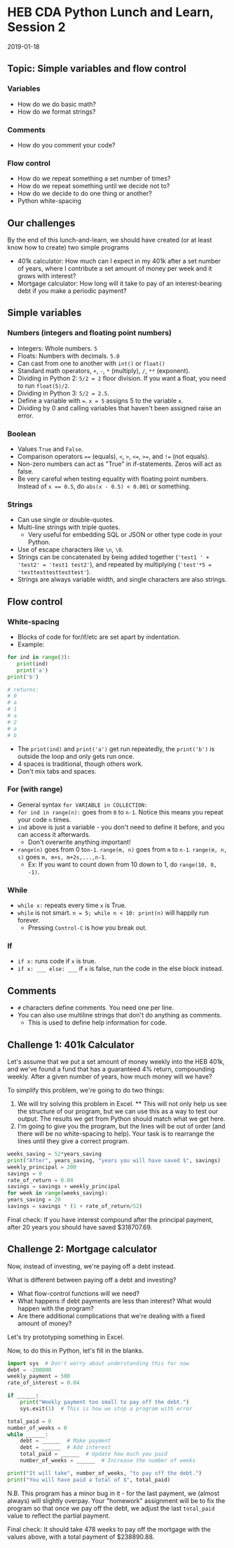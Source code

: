 # HEB CDA Python Lunch and Learn, Session 2

2019-01-18

## Topic: Simple variables and flow control

### Variables

- How do we do basic math?
- How do we format strings?

### Comments
- How do you comment your code?

### Flow control

- How do we repeat something a set number of times?
- How do we repeat something until we decide not to?
- How do we decide to do one thing or another?
- Python white-spacing

## Our challenges

By the end of this lunch-and-learn, we should have created (or at least know how to create) two simple programs
- 401k calculator: How much can I expect in my 401k after a set number of years, where I contribute a set amount of money per week and it grows with interest?
- Mortgage calculator: How long will it take to pay of an interest-bearing debt if you make a periodic payment?

## Simple variables

### Numbers (integers and floating point numbers)

- Integers: Whole numbers. `5`
- Floats: Numbers with decimals. `5.0`
- Can cast from one to another with `int()` or `float()`
- Standard math operators, `+`, `-`, `*` (multiply), `/`, `**` (exponent).
- Dividing in Python 2: `5/2 = 2` floor division. If you want a float, you need to run `float(5)/2`.
- Dividing in Python 3: `5/2 = 2.5`.
- Define a variable with `=`. `x = 5` assigns 5 to the variable `x`.
- Dividing by 0 and calling variables that haven't been assigned raise an error.

### Boolean

- Values `True` and `False`.
- Comparison operators  `==` (equals), `<`, `>`, `<=`, `>=`, and `!=` (not equals).
- Non-zero numbers can act as "True" in if-statements. Zeros will act as false.
- Be very careful when testing equality with floating point numbers. Instead of `x == 0.5`, do `abs(x - 0.5) < 0.001` or something.

### Strings

- Can use single or double-quotes.
- Multi-line strings with triple quotes.
  - Very useful for embedding SQL or JSON or other type code in your Python. 
- Use of escape characters like `\n`, `\0`.
- Strings can be concatenated by being added together (`'test1 ' + 'test2' = 'test1 test2'`), and repeated by multiplying (`'test'*5 = 'testtesttesttesttest'`).
- Strings are always variable width, and single characters are also strings.

## Flow control

### White-spacing

- Blocks of code for for/if/etc are set apart by indentation.
- Example:

```python
for ind in range(3):
   print(ind)
   print('a')
print('b')

# returns:
# 0
# a
# 1
# a
# 2
# a
# b
```
- The `print(ind)` and `print('a')` get run repeatedly, the `print('b')` is outside the loop and only gets run once.
- 4 spaces is traditional, though others work.
- Don't mix tabs and spaces.

### For (with range)

- General syntax `for VARIABLE in COLLECTION:`
- `for ind in range(n):` goes from `0` to `n-1`. Notice this means you repeat your code `n` times.
- `ind` above is just a variable - you don't need to define it before, and you can access it afterwards.
  - Don't overwrite anything important!
- `range(n)` goes from 0 to`n-1`. `range(m, n)` goes from `m` to `n-1`. `range(m, n, s)` goes `m, m+s, m+2s,...,n-1`.
  - Ex: If you want to count down from 10 down to 1, do `range(10, 0, -1)`.

### While

- `while x:` repeats every time `x` is True.
- `while` is not smart. `n = 5; while n < 10: print(n)` will happily run forever.
  - Pressing `Control-C` is how you break out. 

### If

- `if x:` runs code if `x` is true.
- `if x: ___ else: ___` if `x` is false, run the code in the else block instead.

## Comments

- `#` characters define comments. You need one per line.
- You can also use multiline strings that don't do anything as comments.
  - This is used to define help information for code.

## Challenge 1: 401k Calculator

Let's assume that we put a set amount of money weekly into the HEB 401k, and we've found a fund that has a guaranteed 4% return, compounding weekly. After a given number of years, how much money will we have?

To simplify this problem, we're going to do two things:
1. We will try solving this problem in Excel.
  ** This will not only help us see the structure of our program, but we can use this as a way to test our output. The results we get from Python should match what we get here.
3. I'm going to give you the program, but the lines will be out of order (and there will be no white-spacing to help). Your task is to rearrange the lines until they give a correct program.

```python
weeks_saving = 52*years_saving
print("After", years_saving, "years you will have saved $", savings)
weekly_principal = 200
savings = 0
rate_of_return = 0.04
savings = savings + weekly_principal
for week in range(weeks_saving):
years_saving = 20
savings = savings * (1 + rate_of_return/52)
```

Final check: If you have interest compound after the principal payment, after 20 years you should have saved $318707.69.

## Challenge 2: Mortgage calculator

Now, instead of investing, we're paying off a debt instead.

What is different between paying off a debt and investing?
- What flow-control functions will we need?
- What happens if debt payments are less than interest? What would happen with the program?
- Are there additional complications that we're dealing with a fixed amount of money?

Let's try prototyping something in Excel.

Now, to do this in Python, let's fill in the blanks.

```python
import sys  # Don't worry about understanding this for now
debt = -200000
weekly_payment = 500
rate_of_interest = 0.04

if ______:
    print("Weekly payment too small to pay off the debt.")
    sys.exit(1)  # This is how we stop a program with error

total_paid = 0
number_of_weeks = 0
while ______:
    debt = ______  # Make payment
    debt = ______  # Add interest
    total_paid = ______  # Update how much you paid
    number_of_weeks = ______  # Increase the number of weeks

print("It will take", number_of_weeks, "to pay off the debt.")
print("You will have paid a total of $", total_paid)
```

N.B. This program has a minor bug in it - for the last payment, we (almost always) will slightly overpay. Your "homework" assignment will be to fix the program so that once we pay off the debt, we adjust the last `total_paid` value to reflect the partial payment.

Final check: It should take 478 weeks to pay off the mortgage with the values above, with a total payment of $238890.88.

